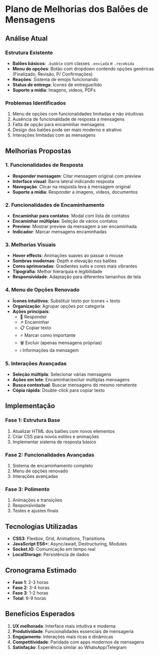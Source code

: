 # Plano de Melhorias dos Balões de Mensagens

## Análise Atual

### Estrutura Existente
- **Balões básicos**: `.bubble` com classes `.enviada` e `.recebida`
- **Menu de opções**: Botão com dropdown contendo opções genéricas (Finalizado, Revisão, P/ Confirmações)
- **Reações**: Sistema de emojis funcionando
- **Status de entrega**: Ícones de entregue/lido
- **Suporte a mídia**: Imagens, vídeos, PDFs

### Problemas Identificados
1. Menu de opções com funcionalidades limitadas e não intuitivas
2. Ausência de funcionalidade de resposta a mensagens
3. Falta de opção para encaminhar mensagens
4. Design dos balões pode ser mais moderno e atrativo
5. Interações limitadas com as mensagens

## Melhorias Propostas

### 1. Funcionalidades de Resposta
- **Responder mensagem**: Citar mensagem original com preview
- **Interface visual**: Barra lateral indicando resposta
- **Navegação**: Clicar na resposta leva à mensagem original
- **Suporte a mídia**: Responder a imagens, vídeos, documentos

### 2. Funcionalidades de Encaminhamento
- **Encaminhar para contatos**: Modal com lista de contatos
- **Encaminhar múltiplas**: Seleção de vários contatos
- **Preview**: Mostrar preview da mensagem a ser encaminhada
- **Indicador**: Marcar mensagens encaminhadas

### 3. Melhorias Visuais
- **Hover effects**: Animações suaves ao passar o mouse
- **Sombras modernas**: Depth e elevação nos balões
- **Cores aprimoradas**: Gradientes sutis e cores mais vibrantes
- **Tipografia**: Melhor hierarquia e legibilidade
- **Responsividade**: Adaptação para diferentes tamanhos de tela

### 4. Menu de Opções Renovado
- **Ícones intuitivos**: Substituir texto por ícones + texto
- **Organização**: Agrupar opções por categoria
- **Ações principais**:
  - 📝 Responder
  - ↗️ Encaminhar
  - 📋 Copiar texto
  - ⭐ Marcar como importante
  - 🗑️ Excluir (apenas mensagens próprias)
  - ℹ️ Informações da mensagem

### 5. Interações Avançadas
- **Seleção múltipla**: Selecionar várias mensagens
- **Ações em lote**: Encaminhar/excluir múltiplas mensagens
- **Busca contextual**: Buscar mensagens do mesmo remetente
- **Cópia rápida**: Double-click para copiar texto

## Implementação

### Fase 1: Estrutura Base
1. Atualizar HTML dos balões com novos elementos
2. Criar CSS para novos estilos e animações
3. Implementar sistema de resposta básico

### Fase 2: Funcionalidades Avançadas
1. Sistema de encaminhamento completo
2. Menu de opções renovado
3. Interações avançadas

### Fase 3: Polimento
1. Animações e transições
2. Responsividade
3. Testes e ajustes finais

## Tecnologias Utilizadas
- **CSS3**: Flexbox, Grid, Animations, Transitions
- **JavaScript ES6+**: Async/await, Destructuring, Modules
- **Socket.IO**: Comunicação em tempo real
- **LocalStorage**: Persistência de dados

## Cronograma Estimado
- **Fase 1**: 2-3 horas
- **Fase 2**: 3-4 horas  
- **Fase 3**: 1-2 horas
- **Total**: 6-9 horas

## Benefícios Esperados
1. **UX melhorada**: Interface mais intuitiva e moderna
2. **Produtividade**: Funcionalidades essenciais de mensageria
3. **Engajamento**: Interações mais ricas e dinâmicas
4. **Competitividade**: Paridade com apps modernos de mensagens
5. **Satisfação**: Experiência similar ao WhatsApp/Telegram